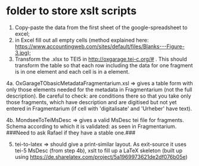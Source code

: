 # folder to store xslt scripts

1. Copy-paste the data from the first sheet of the google-spreadsheet to excel;
2. in Excel fill out all empty cells (method explained here: https://www.accountingweb.com/sites/default/files/Blanks---Figure-3.jpg);
3. Transform the .xlsx to TEI5 in http://oxgarage.tei-c.org/# . This should transform the table so that each row including the data for one fragment is in one <row> element and each cell is in a <cell> element.

4a. OxGarageTObasicMetadataFragmentarium.xsl => gives a table form with only those elements needed for the metadata in Fragmentarium (not the full description). Be careful to check: are conditions there so that you take only those fragments, which have description and are digitised but not yet entered in Fragmentarium (if cell with 'digitalisate' and 'Urheber' have text).

4b. MondseeToTeiMsDesc => gives a valid MsDesc tei file for fragments. Schema according to which it is validated: as seen in Fragmentarium. 
	###Need to ask Rafael if they have a stable one.###

5. tei-to-latex => should give a print-similar layout. As exit-source it uses tei-5 MsDesc (from step 4b), xslt to fill up a LaTeX skeleton (built up using https://de.sharelatex.com/project/5a1969973621de2df076b05e) 

